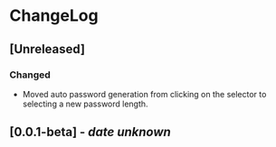 # ChangeLog

## [Unreleased]
### Changed
- Moved auto password generation from clicking on the selector to selecting a new password length.

## [0.0.1-beta] - *date unknown*


